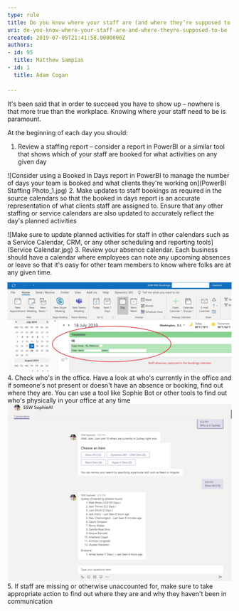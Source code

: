 ```yaml
---
type: rule
title: Do you know where your staff are (and where they’re supposed to be)?
uri: do-you-know-where-your-staff-are-and-where-theyre-supposed-to-be
created: 2019-07-05T21:41:58.0000000Z
authors:
- id: 95
  title: Matthew Sampias
- id: 1
  title: Adam Cogan

---
```


It's been said that in order to succeed you have to show up – nowhere is that more true than the workplace.  Knowing where your staff need to be is paramount.
 
At the beginning of each day you should:

1. Review a staffing report – consider a report in PowerBI or a similar tool that shows which of your staff are booked for what activities on any given day

![Consider using a Booked in Days report in PowerBI to manage the number of days your team is booked and what clients they're working on](PowerBI Staffing Photo_1.jpg)
2. Make updates to staff bookings as required in the source calendars so that the booked in days report is an accurate representation of what clients staff are assigned to.  Ensure that any other staffing or service calendars are also updated to accurately reflect the day's planned activities


![Make sure to update planned activities for staff in other calendars such as a Service Calendar, CRM, or any other scheduling and reporting tools](Service Calendar.jpg)
3. Review your absence calendar.  Each business should have a calendar where employees can note any upcoming absences or leave so that it's easy for other team members to know where folks are at any given time. 

![Have your staff leave bookings in a staff leave calendar so you can tell quickly who's scheduled to be out of the office](absences.jpg)
4. Check who's in the office.  Have a look at who's currently in the office and if someone's not present or doesn't have an absence or booking, find out where they are.  You can use a tool like Sophie Bot or other tools to find out who's physically in your office at any time
![You can use a Bot like Sophie AI to provide a staffing report of who is physically the office today](SophieBot.jpg)
5. If staff are missing or otherwise unaccounted for, make sure to take appropriate action to find out where they are and why they haven't been in communication
